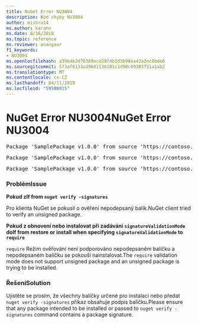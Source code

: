 ```yaml
---
title: NuGet Error NU3004
description: Kód chyby NU3004
author: mishra14
ms.author: karann
ms.date: 8/16/2018
ms.topic: reference
ms.reviewer: anangaur
f1_keywords:
- NU3004
ms.openlocfilehash: a39b4b2d70369ecd28f4b2d3b98ea42a2ec8bde6
ms.sourcegitcommit: 573af6133a39601136181c1d98c09303f51a1ab2
ms.translationtype: MT
ms.contentlocale: cs-CZ
ms.lasthandoff: 04/11/2019
ms.locfileid: "59508915"
---
```

# <a name="nuget-error-nu3004"></a><span data-ttu-id="a84d6-103">NuGet Error NU3004</span><span class="sxs-lookup"><span data-stu-id="a84d6-103">NuGet Error NU3004</span></span>

<pre>Package 'SamplePackage v1.0.0' from source 'https://contoso.com/index.json': The package is not signed.</pre>
<pre>Package 'SamplePackage v1.0.0' from source 'https://contoso.com/index.json': signatureValidationMode is set to require, so packages are allowed only if signed by trusted signers; however, this package is unsigned.</pre>
<pre>Package 'SamplePackage v1.0.0' from source 'https://contoso.com/index.json': This repository indicated that all its packages are repository signed; however, this package is unsigned.</pre>

### <a name="issue"></a><span data-ttu-id="a84d6-104">Problém</span><span class="sxs-lookup"><span data-stu-id="a84d6-104">Issue</span></span>

**<span data-ttu-id="a84d6-105">Pokud z</span><span class="sxs-lookup"><span data-stu-id="a84d6-105">If from</span></span> `nuget verify -signatures`**

<span data-ttu-id="a84d6-106">Pro klienta NuGet se pokusil o ověření nepodepsaný balík.</span><span class="sxs-lookup"><span data-stu-id="a84d6-106">NuGet client tried to verify an unsigned package.</span></span>

**<span data-ttu-id="a84d6-107">Pokud z obnovení nebo instalovat při zadávání `signatureValidationMode` do</span><span class="sxs-lookup"><span data-stu-id="a84d6-107">If from restore or install when specifying `signatureValidationMode` to</span></span> `require`**

<span data-ttu-id="a84d6-108">`require` Režim ověřování není podporováno nepodepsaném balíčku a nepodepsaném balíčku se pokouší nainstalovat.</span><span class="sxs-lookup"><span data-stu-id="a84d6-108">The `require` validation mode does not support unsigned package and an unsigned package is trying to be installed.</span></span>

### <a name="solution"></a><span data-ttu-id="a84d6-109">Řešení</span><span class="sxs-lookup"><span data-stu-id="a84d6-109">Solution</span></span>

<span data-ttu-id="a84d6-110">Ujistěte se prosím, že všechny balíčky určené pro instalaci nebo předat `nuget verify -signatures` příkaz obsahuje podpis balíčku.</span><span class="sxs-lookup"><span data-stu-id="a84d6-110">Please ensure that any package intended to be installed or passed to `nuget verify -signatures` command contains a package signature.</span></span>
